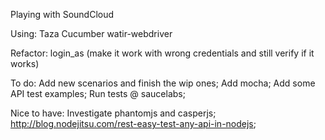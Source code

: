 Playing with SoundCloud

Using:
Taza
Cucumber
watir-webdriver

Refactor:
login_as (make it work with wrong credentials and still verify if it works)

To do:
Add new scenarios and finish the wip ones;
Add mocha;
Add some API test examples;
Run tests @ saucelabs;

Nice to have:
Investigate phantomjs and casperjs;
http://blog.nodejitsu.com/rest-easy-test-any-api-in-nodejs;